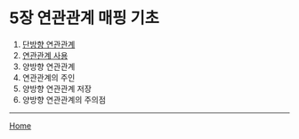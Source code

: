 # 5장 연관관계 매핑 기초

1. [단방향 연관관계](./01.md)
2. [연관관계 사용](./02.md)
3. 양방향 연관관계
4. 연관관계의 주인
5. 양방향 연관관계 저장
6. 양방향 연관관계의 주의점

-----
[Home](/README.md)

